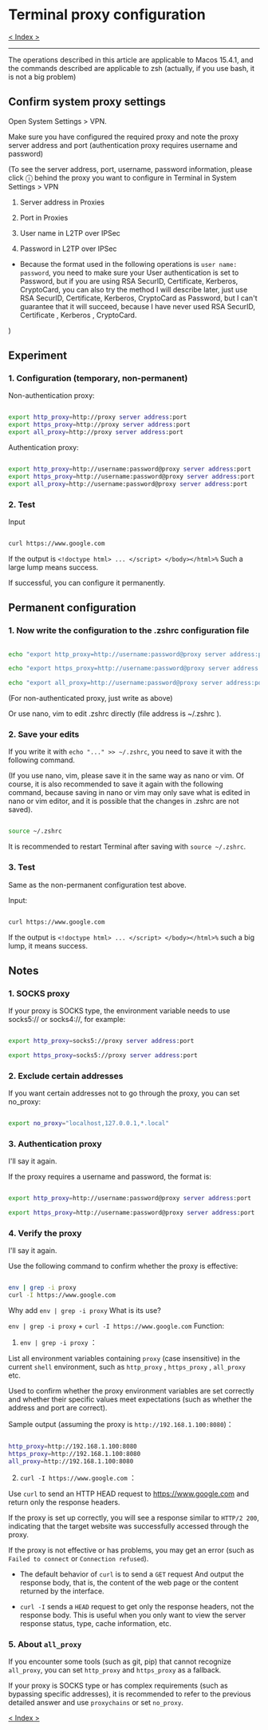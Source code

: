 # Terminal proxy configuration

[< Index >](/index.md)

---

The operations described in this article are applicable to Macos 15.4.1, and the commands described are applicable to zsh (actually, if you use bash, it is not a big problem)

## Confirm system proxy settings

Open System Settings > VPN.

Make sure you have configured the required proxy and note the proxy server address and port (authentication proxy requires username and password)

(To see the server address, port, username, password information, please click ⓘ behind the proxy you want to configure in Terminal in System Settings > VPN

1. Server address in Proxies

2. Port in Proxies

3. User name in L2TP over IPSec

4. Password in L2TP over IPSec

* Because the format used in the following operations is ```user name: password```, you need to make sure your User authentication is set to Password, but if you are using RSA SecurID, Certificate, Kerberos, CryptoCard, you can also try the method I will describe later, just use RSA SecurID, Certificate, Kerberos, CryptoCard as Password, but I can't guarantee that it will succeed, because I have never used RSA SecurID, Certificate , Kerberos , CryptoCard.

)

## Experiment

### 1. Configuration (temporary, non-permanent)

Non-authentication proxy:

```zsh

export http_proxy=http://proxy server address:port
export https_proxy=http://proxy server address:port
export all_proxy=http://proxy server address:port

```

Authentication proxy:

```zsh

export http_proxy=http://username:password@proxy server address:port
export https_proxy=http://username:password@proxy server address:port
export all_proxy=http://username:password@proxy server address:port

```

### 2. Test

Input

```zsh

curl https://www.google.com

```

If the output is ```<!doctype html> ... </script> </body></html>%``` Such a large lump means success.

If successful, you can configure it permanently.

## Permanent configuration

### 1. Now write the configuration to the .zshrc configuration file

```zsh

echo "export http_proxy=http://username:password@proxy server address:port" >> ~/.zshrc

echo "export https_proxy=http://username:password@proxy server address:port" >> ~/.zshrc

echo "export all_proxy=http://username:password@proxy server address:port" >> ~/.zshrc

```

(For non-authenticated proxy, just write as above)

Or use nano, vim to edit .zshrc directly (file address is ~/.zshrc ).

### 2. Save your edits

If you write it with ```echo "..." >> ~/.zshrc```, you need to save it with the following command.

(If you use nano, vim, please save it in the same way as nano or vim. Of course, it is also recommended to save it again with the following command, because saving in nano or vim may only save what is edited in nano or vim editor, and it is possible that the changes in .zshrc are not saved).

```zsh

source ~/.zshrc

```

It is recommended to restart Terminal after saving with ```source ~/.zshrc```.

### 3. Test

Same as the non-permanent configuration test above.

Input:

```zsh

curl https://www.google.com

```

If the output is ```<!doctype html> ... </script> </body></html>%``` such a big lump, it means success.

## Notes

### 1. SOCKS proxy

If your proxy is SOCKS type, the environment variable needs to use socks5:// or socks4://, for example:

```zsh

export http_proxy=socks5://proxy server address:port

export https_proxy=socks5://proxy server address:port

```

### 2. Exclude certain addresses

If you want certain addresses not to go through the proxy, you can set no_proxy:

```zsh

export no_proxy="localhost,127.0.0.1,*.local"

```

### 3. Authentication proxy

I'll say it again.

If the proxy requires a username and password, the format is:

```zsh

export http_proxy=http://username:password@proxy server address:port

export https_proxy=http://username:password@proxy server address:port

```

### 4. Verify the proxy

I'll say it again.

Use the following command to confirm whether the proxy is effective:

```zsh

env | grep -i proxy
curl -I https://www.google.com

```

Why add ```env | grep -i proxy``` What is its use?

```env | grep -i proxy``` + ```curl -I https://www.google.com``` Function:

1. ```env | grep -i proxy``` ：

List all environment variables containing ```proxy``` (case insensitive) in the current ```shell``` environment, such as ```http_proxy``` , ```https_proxy``` , ```all_proxy``` etc.

Used to confirm whether the proxy environment variables are set correctly and whether their specific values ​​meet expectations (such as whether the address and port are correct).

Sample output (assuming the proxy is ```http://192.168.1.100:8080```)：

```zsh

http_proxy=http://192.168.1.100:8080
https_proxy=http://192.168.1.100:8080
all_proxy=http://192.168.1.100:8080

```

2. ```curl -I https://www.google.com``` ：

Use ```curl``` to send an HTTP HEAD request to https://www.google.com and return only the response headers.

If the proxy is set up correctly, you will see a response similar to ```HTTP/2 200```, indicating that the target website was successfully accessed through the proxy.

If the proxy is not effective or has problems, you may get an error (such as ```Failed to connect``` or ```Connection refused```).

* The default behavior of ```curl``` is to send a ```GET``` request And output the response body, that is, the content of the web page or the content returned by the interface.

* ```curl -I``` sends a ```HEAD``` request to get only the response headers, not the response body. This is useful when you only want to view the server response status, type, cache information, etc.

### 5. About ```all_proxy```

If you encounter some tools (such as git, pip) that cannot recognize ```all_proxy```, you can set ```http_proxy``` and ```https_proxy``` as a fallback.

If your proxy is SOCKS type or has complex requirements (such as bypassing specific addresses), it is recommended to refer to the previous detailed answer and use ```proxychains``` or set ```no_proxy```.

[< Index >](/index.md)